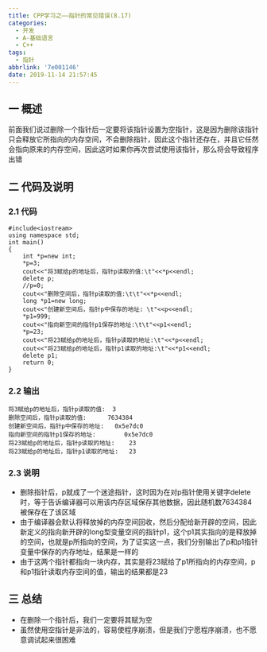 ```yaml
---
title: CPP学习之——指针的常见错误(8.17)
categories:
  - 开发
  - A-基础语言
  - C++
tags:
  - 指针
abbrlink: '7e001146'
date: 2019-11-14 21:57:45
---
```

## 一 概述

前面我们说过删除一个指针后一定要将该指针设置为空指针，这是因为删除该指针只会释放它所指向的内存空间，不会删除指针，因此这个指针还存在，并且它任然会指向原来的内存空间，因此这时如果你再次尝试使用该指针，那么将会导致程序出错  

<!--more-->

## 二 代码及说明

### 2.1 代码

```
#include<iostream>
using namespace std;
int main()
{
	int *p=new int;
	*p=3;
	cout<<"将3赋给p的地址后，指针p读取的值:\t"<<*p<<endl;
	delete p;
	//p=0;
	cout<<"删除空间后，指针p读取的值:\t\t"<<*p<<endl;
	long *p1=new long;
	cout<<"创建新空间后，指针p中保存的地址: \t"<<p<<endl;
    *p1=999;
    cout<<"指向新空间的指针p1保存的地址:\t\t"<<p1<<endl;
    *p=23;
    cout<<"将23赋给p的地址后，指针p读取的地址:\t"<<*p<<endl;
    cout<<"将23赋给p的地址后，指针p1读取的地址:\t"<<*p1<<endl;
    delete p1;
	return 0;
}
```

### 2.2 输出

```
将3赋给p的地址后，指针p读取的值:	3
删除空间后，指针p读取的值:		7634384
创建新空间后，指针p中保存的地址: 	0x5e7dc0
指向新空间的指针p1保存的地址:		0x5e7dc0
将23赋给p的地址后，指针p读取的地址:	23
将23赋给p的地址后，指针p1读取的地址:	23
```

### 2.3 说明

* 删除指针后，p就成了一个迷途指针，这时因为在对p指针使用关键字delete时，等于告诉编译器可以用该内存区域保存其他数据，因此随机数7634384被保存在了该区域
* 由于编译器会默认将释放掉的内存空间回收，然后分配给新开辟的空间，因此新定义的指向新开辟的long型变量空间的指针p1，这个p1其实指向的是释放掉的空间，也就是p所指向的空间，为了证实这一点，我们分别输出了p和p1指针变量中保存的内存地址，结果是一样的
* 由于这两个指针都指向一块内存，其实是将23赋给了p1所指向的内存空间，p和p1指针读取内存空间的值，输出的结果都是23

## 三 总结

* 在删除一个指针后，我们一定要将其赋为空
* 虽然使用空指针是非法的，容易使程序崩溃，但是我们宁愿程序崩溃，也不愿意调试起来很困难